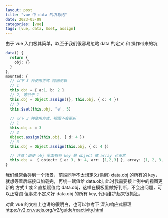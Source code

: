```yaml
---
layout: post
title: "vue 中 data 的坑总结"
date: 2023-05-09
categories: [vue]
tags: [vue, data, $set, assign]
---
```


由于 vue 入门极其简单，以至于我们很容易忽略 data 的定义 和 操作带来的坑

```ts
data() {
  return {
    obj: {}
  }
},
mounted: {
  // 以下 3 种使用方式 视图更新
  // 1
  this.obj = { a:1, b: 2 }
  // 2, 等价于 1
  this.obj = Object.assign({}, this.obj, { d: 4 })
  // 3
  this.$set(this.obj, 'e', 5)
  
  // 以下 3 种使用方式，视图不会更新
  // 1
  this.obj.c = 3
  // 2
  Object.assign(this.obj, { d: 4 })
  // 3
  this.obj = Object.assign(this.obj, { d: 4 })

  // 注意：即使 obj 里面有些 key 是 object 或 array 也正常
  this.obj =  { object: { a: 3, b: 4, arr: [1,2,3] }, array: [1, 2, 3, { x: 8, y: 9 }] }
}
```

我们经常会碰到一个场景，前端同学不太想定义(偷懒) data.obj 的所有的 key，
就想等着后端接口加载完，再统一赋值给 data.obj, 此时我需要接上例中的视图更新的
方式 1 或 2 直接赋值给 data.obj，这样在模板里做好判断，不会出问题，可以正常跑
但事先不定义好 data.obj 的所有 key, 代码维护起来很抓狂。

对此 vue 的文档上也讲的很明白，也可以参考下 深入响应式原理  https://v2.cn.vuejs.org/v2/guide/reactivity.html